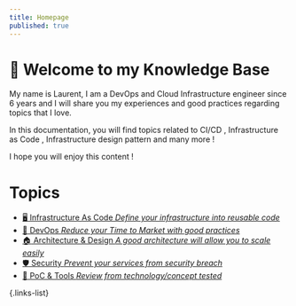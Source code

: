 ```yaml
---
title: Homepage
published: true
---
```


# :rocket: Welcome to my Knowledge Base

My name is Laurent, I am a DevOps and Cloud Infrastructure engineer since 6 years and I will share you my experiences and good practices regarding topics that I love.

In this documentation, you will find topics related to CI/CD , Infrastructure as Code , Infrastructure design pattern and many more !

I hope you will enjoy this content !


# Topics

- [:desktop_computer: Infrastructure As Code *Define your infrastructure into reusable code*](/iac)
- [:robot: DevOps *Reduce your Time to Market with good practices*](/devops)
- [:house: Architecture & Design *A good architecture will allow you to scale easily*](/architecture)
- [:shield: Security *Prevent your services from security breach*](/security)
- [:test_tube: PoC & Tools *Review from technology/concept tested*](/poc)

{.links-list}